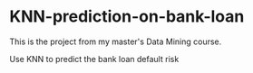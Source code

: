 # KNN-prediction-on-bank-loan

This is the project from my master's Data Mining course.

Use KNN to predict the bank loan default risk
